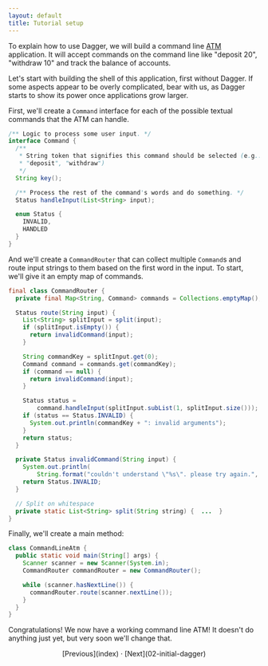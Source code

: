 ```yaml
---
layout: default
title: Tutorial setup
---
```


To explain how to use Dagger, we will build a command line
[ATM](https://en.wikipedia.org/wiki/Automated_teller_machine) application. It
will accept commands on the command line like "deposit 20", "withdraw 10" and
track the balance of accounts.

Let's start with building the shell of this application, first without Dagger.
If some aspects appear to be overly complicated, bear with us, as Dagger starts
to show its power once applications grow larger.

First, we'll create a `Command` interface for each of the possible textual
commands that the ATM can handle.

```java
/** Logic to process some user input. */
interface Command {
  /**
   * String token that signifies this command should be selected (e.g.:
   * "deposit", "withdraw")
   */
  String key();

  /** Process the rest of the command's words and do something. */
  Status handleInput(List<String> input);

  enum Status {
    INVALID,
    HANDLED
  }
}
```

And we'll create a `CommandRouter` that can collect multiple `Command`s and
route input strings to them based on the first word in the input. To start,
we'll give it an empty map of commands.

```java
final class CommandRouter {
  private final Map<String, Command> commands = Collections.emptyMap();

  Status route(String input) {
    List<String> splitInput = split(input);
    if (splitInput.isEmpty()) {
      return invalidCommand(input);
    }

    String commandKey = splitInput.get(0);
    Command command = commands.get(commandKey);
    if (command == null) {
      return invalidCommand(input);
    }

    Status status =
        command.handleInput(splitInput.subList(1, splitInput.size()));
    if (status == Status.INVALID) {
      System.out.println(commandKey + ": invalid arguments");
    }
    return status;
  }

  private Status invalidCommand(String input) {
    System.out.println(
        String.format("couldn't understand \"%s\". please try again.", input));
    return Status.INVALID;
  }

  // Split on whitespace
  private static List<String> split(String string) {  ...  }
}
```

Finally, we'll create a main method:

```java
class CommandLineAtm {
  public static void main(String[] args) {
    Scanner scanner = new Scanner(System.in);
    CommandRouter commandRouter = new CommandRouter();

    while (scanner.hasNextLine()) {
      commandRouter.route(scanner.nextLine());
    }
  }
}
```

Congratulations! We now have a working command line ATM! It doesn't do anything
just yet, but very soon we'll change that.

<section style="text-align: center" markdown="1">
  [Previous](index) · [Next](02-initial-dagger)
</section>
